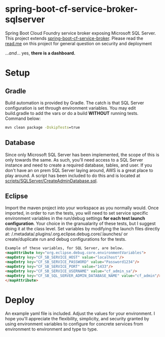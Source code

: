 spring-boot-cf-service-broker-sqlserver
=============================

Spring Boot Cloud Foundry service broker exposing Microsoft SQL Server. This project extends [spring-boot-cf-service-broker](https://github.com/cloudfoundry-community/spring-boot-cf-service-broker). Please read the [read.me](https://github.com/cloudfoundry-community/spring-boot-cf-service-broker/blob/master/README.md) on this project for general question on security and deployment

...*and*... yes, **there is a dashboard.**

# Setup
## Gradle
Build automation is provided by Gradle. The catch is that SQL Server configuration is set through environment variables. You may edit build.gradle to add the vars or do a build **WITHOUT** running tests. Command below:
```bat
mvn clean package -DskipTests=true
```
## Database
Since only Microsoft SQL Server has been implemented, the scope of this is only towards the same. As such, you'll need access to a SQL Server instance and need to create a required database, tables, and user. If you don't have an on prem SQL Server laying around, AWS is a great place to play around. A script has been included to do this and is located at [scripts/SQLServer/CreateAdminDatabase.sql](https://github.com/csvoboda-pivotal/spring-boot-cf-uni-java-broker/blob/master/Scripts/SQLServer/CreateAdminDatabase.sql).

## Eclipse
Import the maven project into your workspace as you normally would. Once imported, in order to run the tests, you will need to set service specific environment variables in the run/debug settings **for each test launch configuration**. Your choice in the granualarity of these tests, but I suggest doing it at the class level. Set variables by modifying the launch files directly at: <workspace>/.metadata/.plugins/.org.eclipse.debug.core/.launches/<runasfilename> or create/duplicate run and debug configurations for the tests.

```html
Example of these variables, for SQL Server, are below.
<mapAttribute key="org.eclipse.debug.core.environmentVariables">
<mapEntry key="CF_SB_SERVICE_HOST" value="localhost"/>
<mapEntry key="CF_SB_SERVICE_PASSWORD" value="Password1234"/>
<mapEntry key="CF_SB_SERVICE_PORT" value="1433"/>
<mapEntry key="CF_SB_SERVICE_USERNAME" value="cf_admin_sa"/>
<mapEntry key="CF_SB_SQL_SERVER_ADMIN_DATABASE_NAME" value="cf_admin"/>
</mapAttribute>
```
# Deploy
An example yaml file is included. Adjust the values for your environment. I hope you'll appreciate the flexibility, simplicity, and security granted by using environment variables to configure for concrete services from environment to environment and type to type.
